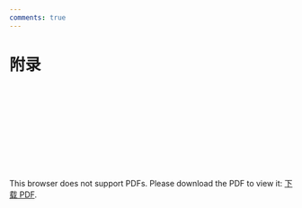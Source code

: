 ```yaml
---
comments: true
---
```

# 附录
<object data="https://eanyang7.github.io/Probability-and-Statistics/assets/6/appendix.pdf" type="application/pdf" width="700px" height="700px">
    <embed src="https://eanyang7.github.io/Probability-and-Statistics/assets/6/appendix.pdf">
        <p>This browser does not support PDFs. Please download the PDF to view it: <a href="https://eanyang7.github.io/Probability-and-Statistics/assets/6/appendix.pdf">下载 PDF</a>.</p>
    </embed>
</object>
